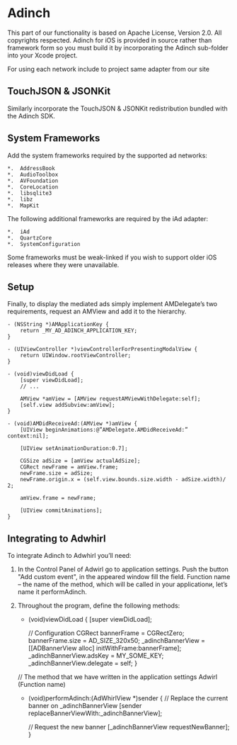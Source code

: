 Adinch
===========
This part of our functionality is based on Apache License, Version 2.0. All copyrights respected.
Adinch for iOS is provided in source rather than framework form so you must build it by incorporating the Adinch sub-folder into your Xcode project.

For using each network include to project same adapter from our site

TouchJSON & JSONKit
-----------------
Similarly incorporate the TouchJSON & JSONKit redistribution bundled with the Adinch SDK.

System Frameworks
----------------- 
Add the system frameworks required by the supported ad networks:

	*.	AddressBook
	*.	AudioToolbox
	*.	AVFoundation
	*.	CoreLocation
	*.	libsqlite3
	*.	libz
	*.	MapKit
    
The following additional frameworks are required by the iAd adapter:

	*.	iAd
	*.	QuartzCore
	*.	SystemConfiguration
    
Some frameworks must be weak-linked if you wish to support older iOS releases where they were unavailable.

Setup
------------------
Finally, to display the mediated ads simply implement AMDelegate’s two requirements, request an AMView and add it to the hierarchy.

    - (NSString *)AMApplicationKey {
        return _MY_AD_ADINCH_APPLICATION_KEY;
    }
    
    - (UIViewController *)viewControllerForPresentingModalView {
        return UIWindow.rootViewController;
    }
    
    - (void)viewDidLoad {
        [super viewDidLoad];
        // ...
        
        AMView *amView = [AMView requestAMViewWithDelegate:self];
        [self.view addSubview:amView];
    }

    - (void)AMDidReceiveAd:(AMView *)amView {
        [UIView beginAnimations:@”AMDelegate.AMDidReceiveAd:” context:nil];
        
        [UIView setAnimationDuration:0.7];
        
        CGSize adSize = [amView actualAdSize];
        CGRect newFrame = amView.frame;
        newFrame.size = adSize;
        newFrame.origin.x = (self.view.bounds.size.width - adSize.width)/ 2;
        
        amView.frame = newFrame;
        
        [UIView commitAnimations];
    }
    
Integrating to Adwhirl
---------------------
To integrate Adinch to Adwhirl  you’ll need:

1) In the Control Panel of Adwirl go to application settings. Push the button "Add custom event", in the appeared window fill the field. Function name – the name of the method, which will be called in your applicationи, let’s name it performAdinch.

2) Throughout the program, define the following methods:

    - (void)viewDidLoad {
        [super viewDidLoad];
        
        // Сonfiguration
        CGRect bannerFrame = CGRectZero;
        bannerFrame.size = AD_SIZE_320x50;
        _adinchBannerView = [[ADBannerView alloc] initWithFrame:bannerFrame];
        _adinchBannerView.adsKey = MY_SOME_KEY;
        _adinchBannerView.delegate = self;
    }
    
    // The method that we have written  in the application settings  Adwirl (Function name)
    - (void)performAdinch:(AdWhirlView *)sender
    {
        // Replace the current banner on  _adinchBannerView
        [sender replaceBannerViewWith:_adinchBannerView];
        
        // Request the new banner
        [_adinchBannerView requestNewBanner];
    }

